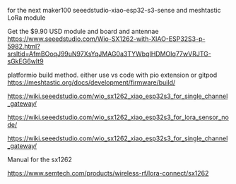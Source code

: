 for the next maker100 seeedstudio-xiao-esp32-s3-sense and meshtastic LoRa module

Get the $9.90 USD module and board   and antennae   https://www.seeedstudio.com/Wio-SX1262-with-XIAO-ESP32S3-p-5982.html?srsltid=AfmBOoqJ99uN97XsYqJMAG0a3TYWbqIHDMOIq77wVRJTG-sGkEG6wIt9


platformio build method. either use vs code with pio extension or gitpod
https://meshtastic.org/docs/development/firmware/build/






https://wiki.seeedstudio.com/wio_sx1262_xiao_esp32s3_for_single_channel_gateway/

https://wiki.seeedstudio.com/wio_sx1262_xiao_esp32s3_for_lora_sensor_node/


https://wiki.seeedstudio.com/wio_sx1262_xiao_esp32s3_for_single_channel_gateway/


Manual for the sx1262

https://www.semtech.com/products/wireless-rf/lora-connect/sx1262








